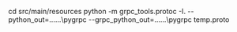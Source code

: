cd src/main/resources
python -m grpc_tools.protoc -I. --python_out=..\..\..\pygrpc --grpc_python_out=..\..\..\pygrpc temp.proto
